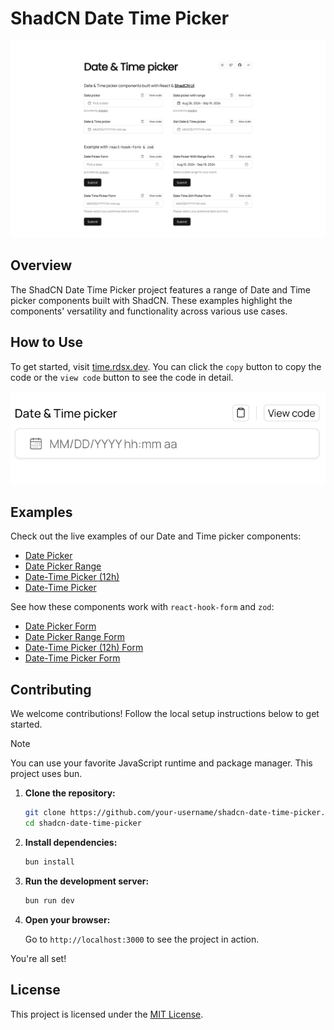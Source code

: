 # ShadCN Date Time Picker

![Project Overview](./public/og.png)

## Overview

The ShadCN Date Time Picker project features a range of Date and Time picker components built with ShadCN. These examples highlight the components' versatility and functionality across various use cases.

## How to Use

To get started, visit [time.rdsx.dev](https://time.rdsx.dev). You can click the `copy` button to copy the code or the `view code` button to see the code in detail.

![Example](.github/assets/example.png)

## Examples

Check out the live examples of our Date and Time picker components:

- [Date Picker](https://time.rdsx.dev)
- [Date Picker Range](https://time.rdsx.dev)
- [Date-Time Picker (12h)](https://time.rdsx.dev)
- [Date-Time Picker](https://time.rdsx.dev)

See how these components work with `react-hook-form` and `zod`:

- [Date Picker Form](https://time.rdsx.dev)
- [Date Picker Range Form](https://time.rdsx.dev)
- [Date-Time Picker (12h) Form](https://time.rdsx.dev)
- [Date-Time Picker Form](https://time.rdsx.dev)

## Contributing

We welcome contributions! Follow the local setup instructions below to get started.

> [!NOTE]
> You can use your favorite JavaScript runtime and package manager. This project uses bun.

1. **Clone the repository:**

   ```sh
   git clone https://github.com/your-username/shadcn-date-time-picker.git
   cd shadcn-date-time-picker
   ```

2. **Install dependencies:**

   ```sh
   bun install
   ```

3. **Run the development server:**

   ```sh
   bun run dev
   ```

4. **Open your browser:**

   Go to `http://localhost:3000` to see the project in action.

You're all set!

## License

This project is licensed under the [MIT License](./LICENSE.md).
